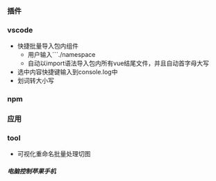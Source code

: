 ### 插件

### vscode

- 快捷批量导入包内组件
  - 用户输入```./namespace   
  - 自动以import语法导入包内所有vue结尾文件，并且自动首字母大写
- 选中内容快捷键输入到console.log中
- 划词转大小写

### npm

### 应用

### tool

- 可视化重命名批量处理切图





##### 电脑控制苹果手机